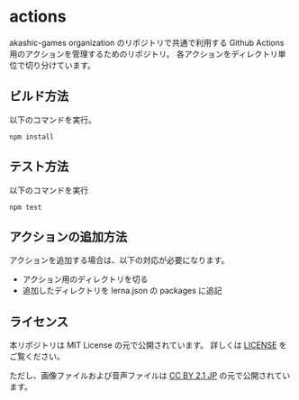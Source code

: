 # actions
akashic-games organization のリポジトリで共通で利用する Github Actions 用のアクションを管理するためのリポジトリ。
各アクションをディレクトリ単位で切り分けています。

## ビルド方法
以下のコマンドを実行。

```
npm install
```

## テスト方法
以下のコマンドを実行

```
npm test
```

## アクションの追加方法
アクションを追加する場合は、以下の対応が必要になります。
* アクション用のディレクトリを切る
* 追加したディレクトリを lerna.json の packages に追記

## ライセンス

本リポジトリは MIT License の元で公開されています。
詳しくは [LICENSE](https://github.com/akashic-games/actions/blob/master/LICENSE) をご覧ください。

ただし、画像ファイルおよび音声ファイルは
[CC BY 2.1 JP](https://creativecommons.org/licenses/by/2.1/jp/) の元で公開されています。
